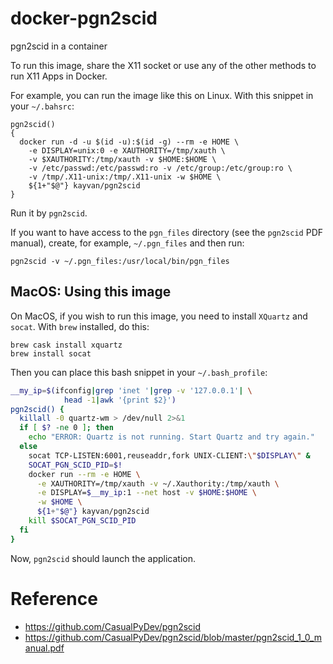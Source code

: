 # docker-pgn2scid

pgn2scid in a container

To run this image, share the X11 socket or use any
of the other methods to run X11 Apps in Docker.

For example, you can run the image like this on Linux. With this snippet
in your `~/.bahsrc`:

```
pgn2scid()
{
  docker run -d -u $(id -u):$(id -g) --rm -e HOME \
    -e DISPLAY=unix:0 -e XAUTHORITY=/tmp/xauth \
    -v $XAUTHORITY:/tmp/xauth -v $HOME:$HOME \
    -v /etc/passwd:/etc/passwd:ro -v /etc/group:/etc/group:ro \
    -v /tmp/.X11-unix:/tmp/.X11-unix -w $HOME \
    ${1+"$@"} kayvan/pgn2scid
}
```

Run it by `pgn2scid`.

If you want to have access to the `pgn_files` directory (see the `pgn2scid`
PDF manual), create, for example, `~/.pgn_files` and then run:

```
pgn2scid -v ~/.pgn_files:/usr/local/bin/pgn_files
```

## MacOS: Using this image

On MacOS, if you wish to run this image, you need to install `XQuartz` and
`socat`. With `brew` installed, do this:

```
brew cask install xquartz
brew install socat
```

Then you can place this bash snippet in your `~/.bash_profile`:

```sh
__my_ip=$(ifconfig|grep 'inet '|grep -v '127.0.0.1'| \
            head -1|awk '{print $2}')
pgn2scid() {
  killall -0 quartz-wm > /dev/null 2>&1
  if [ $? -ne 0 ]; then
    echo "ERROR: Quartz is not running. Start Quartz and try again."
  else
    socat TCP-LISTEN:6001,reuseaddr,fork UNIX-CLIENT:\"$DISPLAY\" &
    SOCAT_PGN_SCID_PID=$!
    docker run --rm -e HOME \
      -e XAUTHORITY=/tmp/xauth -v ~/.Xauthority:/tmp/xauth \
      -e DISPLAY=$__my_ip:1 --net host -v $HOME:$HOME \
      -w $HOME \
      ${1+"$@"} kayvan/pgn2scid
    kill $SOCAT_PGN_SCID_PID
  fi
}
```

Now, `pgn2scid` should launch the application.

# Reference

- https://github.com/CasualPyDev/pgn2scid
- https://github.com/CasualPyDev/pgn2scid/blob/master/pgn2scid_1_0_manual.pdf
